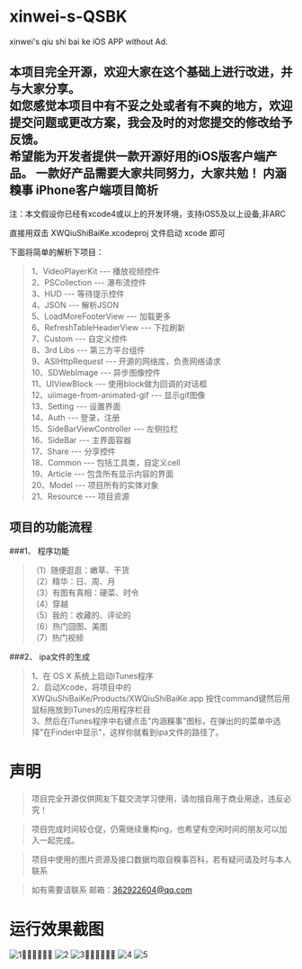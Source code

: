 xinwei-s-QSBK
=============
xinwei's qiu shi bai ke iOS APP without Ad.<br />

本项目完全开源，欢迎大家在这个基础上进行改进，并与大家分享。<br />
如您感觉本项目中有不妥之处或者有不爽的地方，欢迎提交问题或更改方案，我会及时的对您提交的修改给予反馈。 <br />
希望能为开发者提供一款开源好用的iOS版客户端产品。 一款好产品需要大家共同努力，大家共勉！
内涵糗事 iPhone客户端项目简析
-------------
注：本文假设你已经有xcode4或以上的开发环境，支持iOS5及以上设备,非ARC

直接用双击 XWQiuShiBaiKe.xcodeproj 文件启动 xcode 即可 

下面将简单的解析下项目：

> 1、VideoPlayerKit --- 播放视频控件<br />
> 2、PSCollection --- 瀑布流控件<br />
> 3、HUD --- 等待提示控件<br />
> 4、JSON --- 解析JSON<br />
> 5、LoadMoreFooterView --- 加载更多<br />
> 6、RefreshTableHeaderView --- 下拉刷新<br />
> 7、Custom --- 自定义控件<br />
> 8、3rd Libs --- 第三方平台组件<br />
> 9、ASIHttpRequest --- 开源的网络库，负责网络请求<br />
> 10、SDWebImage --- 异步图像控件<br />
> 11、UIViewBlock --- 使用block做为回调的对话框<br />
> 12、uiimage-from-animated-gif --- 显示gif图像<br />
> 13、Setting --- 设置界面<br />
> 14、Auth --- 登录，注册<br />
> 15、SideBarViewController --- 左侧拉栏<br />
> 16、SideBar --- 主界面容器<br />
> 17、Share --- 分享控件<br />
> 18、Common --- 包括工具类，自定义cell<br />
> 19、Article --- 包含所有显示内容的界面<br />
> 20、Model --- 项目所有的实体对象<br />
> 21、Resource --- 项目资源<br />

项目的功能流程
-------------
###1、 程序功能
> （1）随便逛逛：嫩草、干货<br />
> （2）精华：日、周、月<br />
> （3）有图有真相：硬菜、时令<br />
> （4）穿越<br />
> （5）我的：收藏的、评论的<br />
> （6）热门囧图、美图<br />
> （7）热门视频<br />

###2、 ipa文件的生成
> 1、在 OS X 系统上启动iTunes程序<br />
> 2、启动Xcode，将项目中的 XWQiuShiBaiKe/Products/XWQiuShiBaiKe.app 按住command键然后用鼠标拖放到iTunes的应用程序栏目<br />
> 3、然后在iTunes程序中右键点击"内涵糗事"图标，在弹出的的菜单中选择"在Finder中显示"，这样你就看到ipa文件的路径了。<br />

声明
=============
> 项目完全开源仅供网友下载交流学习使用，请勿擅自用于商业用途，违反必究！

> 项目完成时间较仓促，仍需继续重构ing，也希望有空闲时间的朋友可以加入一起完成。

> 项目中使用的图片资源及接口数据均取自糗事百科，若有疑问请及时与本人联系

> 如有需要请联系 邮箱：362922604@qq.com

运行效果截图
=============
![1](http://apt.weiphone.com/photo/packages/24526/snapshot/e35d1b03-8fee-bff9-3fd2-38654a2b88df.jpg "1")
![2](http://apt.weiphone.com/photo/packages/24526/snapshot/ecc0f6ac-9358-1307-b2a1-b36faffbe993.jpg "2")
![3](http://apt.weiphone.com/photo/packages/24526/snapshot/6fdf0c85-69bc-6002-05a9-5f53d4bf7ee2.jpg "3")
![4](http://apt.weiphone.com/photo/packages/24526/snapshot/1b7cee19-16d1-7b71-b7ed-c5dbd77d9318.jpg "4")
![5](http://apt.weiphone.com/photo/packages/24526/snapshot/c4388598-d342-8632-483c-3056c8822509.jpg "5")
